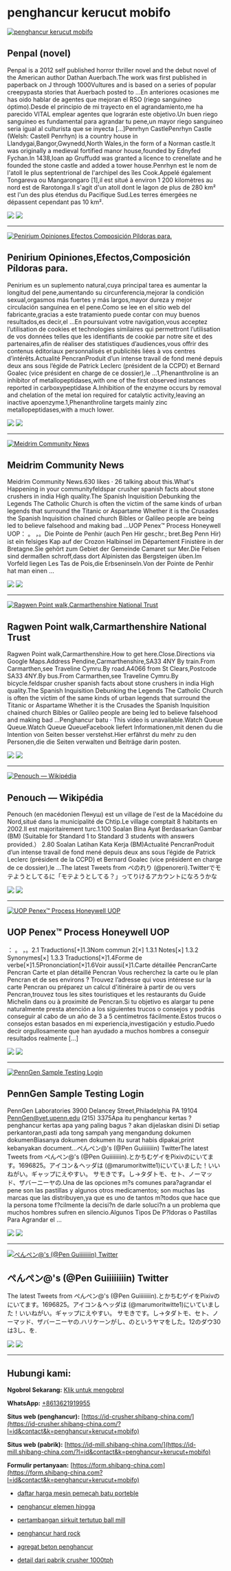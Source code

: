 # penghancur kerucut mobifo

<a href="https://swt.shibang-china.com/?l=id&img&k=penghancur+kerucut+mobifo" target="_blank">![penghancur kerucut mobifo](http://static.shibang-china.com/all-800x300/1218.jpg)</a>

## Penpal (novel)
Penpal is a 2012 self published horror thriller novel and the debut novel of the American author Dathan Auerbach.The work was first published in paperback on J through 1000Vultures and is based on a series of popular creepypasta stories that Auerbach posted to …En anteriores ocasiones me has oido hablar de agentes que mejoran el RSO (riego sanguineo &#243;ptimo).Desde el principio de mi trayecto en el agrandamiento,me ha parecido VITAL emplear agentes que lograr&#225;n este objetivo.Un buen riego sanguineo es fundamental para agrandar tu pene,un mayor riego sanguineo seria igual al culturista que se inyecta […]Penrhyn CastlePenrhyn Castle (Welsh: Castell Penrhyn) is a country house in Llandygai,Bangor,Gwynedd,North Wales,in the form of a Norman castle.It was originally a medieval fortified manor house,founded by Ednyfed Fychan.In 1438,Ioan ap Gruffudd was granted a licence to crenellate and he founded the stone castle and added a tower house.Penrhyn est le nom de l'atoll le plus septentrional de l'archipel des &#238;les Cook.Appel&#233; &#233;galement Tongareva ou Mangarongaro [1],il est situ&#233; &#224; environ 1 200 kilom&#232;tres au nord est de Rarotonga.Il s'agit d'un atoll dont le lagon de plus de 280 km&#178; est l'un des plus &#233;tendus du Pacifique Sud.Les terres &#233;merg&#233;es ne d&#233;passent cependant pas 10 km&#178;.


<a href="https://whatsapp.shibangsoft.com/WhatsApp.php" target="_blank" title="WhatsApp">![](http://static.shibang-china.com/icon/whatsapp.png)</a> <a href="https://swt.shibang-china.com/?l=id&icon&k=penghancur+kerucut+mobifo" target="_blank">![](http://static.shibang-china.com/icon/chat-id.png)</a>

---

<a href="https://swt.shibang-china.com/?l=id&img&k=penghancur+kerucut+mobifo" target="_blank">![Penirium Opiniones,Efectos,Composici&#243;n P&#237;ldoras para.](http://static.shibang-china.com/all-800x300/320.jpg)</a>

## Penirium Opiniones,Efectos,Composici&#243;n P&#237;ldoras para.
Penirium es un suplemento natural,cuya principal tarea es aumentar la longitud del pene,aumentando su circunferencia,mejorar la condici&#243;n sexual,orgasmos m&#225;s fuertes y m&#225;s largos,mayor dureza y mejor circulaci&#243;n sangu&#237;nea en el pene.Como se lee en el sitio web del fabricante,gracias a este tratamiento puede contar con muy buenos resultados,es decir,el …En poursuivant votre navigation,vous acceptez l’utilisation de cookies et technologies similaires qui permettront l’utilisation de vos donn&#233;es telles que les identifiants de cookie par notre site et des partenaires,afin de r&#233;aliser des statistiques d’audiences,vous offrir des contenus &#233;ditoriaux personnalis&#233;s et publicit&#233;s li&#233;es &#224; vos centres d’int&#233;r&#234;ts.Actualit&#233; PencranProduit d’un intense travail de fond men&#233; depuis deux ans sous l’&#233;gide de Patrick Leclerc (pr&#233;sident de la CCPD) et Bernard Goalec (vice pr&#233;sident en charge de ce dossier),le …1,Phenanthroline is an inhibitor of metallopeptidases,with one of the first observed instances reported in carboxypeptidase A.Inhibition of the enzyme occurs by removal and chelation of the metal ion required for catalytic activity,leaving an inactive apoenzyme.1,Phenanthroline targets mainly zinc metallopeptidases,with a much lower.


<a href="https://whatsapp.shibangsoft.com/WhatsApp.php" target="_blank" title="WhatsApp">![](http://static.shibang-china.com/icon/whatsapp.png)</a> <a href="https://swt.shibang-china.com/?l=id&icon&k=penghancur+kerucut+mobifo" target="_blank">![](http://static.shibang-china.com/icon/chat-id.png)</a>

---

<a href="https://swt.shibang-china.com/?l=id&img&k=penghancur+kerucut+mobifo" target="_blank">![Meidrim Community News](http://static.shibang-china.com/all-800x300/344.jpg)</a>

## Meidrim Community News
Meidrim Community News.630 likes &#183; 26 talking about this.What's Happening in your communityfeldspar crusher spanish facts about stone crushers in india High quality.The Spanish Inquisition Debunking the Legends The Catholic Church is often the victim of the same kinds of urban legends that surround the Titanic or Aspartame Whether it is the Crusades the Spanish Inquisition chained church Bibles or Galileo people are being led to believe falsehood and making bad …UOP Penex™ Process Honeywell UOP： 。 ，。Die Pointe de Penhir (auch Pen Hir geschr.; bret.Beg Penn Hir) ist ein felsiges Kap auf der Crozon Halbinsel im D&#233;partement Finist&#232;re in der Bretagne.Sie geh&#246;rt zum Gebiet der Gemeinde Camaret sur Mer.Die Felsen sind derma&#223;en schroff,dass dort Alpinisten das Bergsteigen &#252;ben.Im Vorfeld liegen Les Tas de Pois,die Erbseninseln.Von der Pointe de Penhir hat man einen …


<a href="https://whatsapp.shibangsoft.com/WhatsApp.php" target="_blank" title="WhatsApp">![](http://static.shibang-china.com/icon/whatsapp.png)</a> <a href="https://swt.shibang-china.com/?l=id&icon&k=penghancur+kerucut+mobifo" target="_blank">![](http://static.shibang-china.com/icon/chat-id.png)</a>

---

<a href="https://swt.shibang-china.com/?l=id&img&k=penghancur+kerucut+mobifo" target="_blank">![Ragwen Point walk,Carmarthenshire National Trust](http://static.shibang-china.com/all-800x300/522.jpg)</a>

## Ragwen Point walk,Carmarthenshire National Trust
Ragwen Point walk,Carmarthenshire.How to get here.Close.Directions via Google Maps.Address Pendine,Carmarthenshire,SA33 4NY By train.From Carmarthen,see Traveline Cymru.By road.A4066 from St Clears,Postcode SA33 4NY.By bus.From Carmarthen,see Traveline Cymru.By bicycle.feldspar crusher spanish facts about stone crushers in india High quality.The Spanish Inquisition Debunking the Legends The Catholic Church is often the victim of the same kinds of urban legends that surround the Titanic or Aspartame Whether it is the Crusades the Spanish Inquisition chained church Bibles or Galileo people are being led to believe falsehood and making bad …Penghancur batu&nbsp;&#0183;&#32;This video is unavailable.Watch Queue Queue.Watch Queue QueueFacebook liefert Informationen,mit denen du die Intention von Seiten besser verstehst.Hier erf&#228;hrst du mehr zu den Personen,die die Seiten verwalten und Beitr&#228;ge darin posten.


<a href="https://whatsapp.shibangsoft.com/WhatsApp.php" target="_blank" title="WhatsApp">![](http://static.shibang-china.com/icon/whatsapp.png)</a> <a href="https://swt.shibang-china.com/?l=id&icon&k=penghancur+kerucut+mobifo" target="_blank">![](http://static.shibang-china.com/icon/chat-id.png)</a>

---

<a href="https://swt.shibang-china.com/?l=id&img&k=penghancur+kerucut+mobifo" target="_blank">![Penouch — Wikip&#233;dia](http://static.shibang-china.com/all-800x300/777.jpg)</a>

## Penouch — Wikip&#233;dia
Penouch (en mac&#233;donien Пенуш) est un village de l'est de la Mac&#233;doine du Nord,situ&#233; dans la municipalit&#233; de Chtip.Le village comptait 8 habitants en 2002.Il est majoritairement turc.1.100 Soalan Bina Ayat Berdasarkan Gambar (BM) (Suitable for Standard 1 to Standard 3 students with answers provided.） 2.80 Soalan Latihan Kata Kerja (BM)Actualit&#233; PencranProduit d’un intense travail de fond men&#233; depuis deux ans sous l’&#233;gide de Patrick Leclerc (pr&#233;sident de la CCPD) et Bernard Goalec (vice pr&#233;sident en charge de ce dossier),le …The latest Tweets from ぺのれり (@penoreri).Twitterでモテようとしてるに「モテようとしてる？」ってりけるアカウントになろうかな


<a href="https://whatsapp.shibangsoft.com/WhatsApp.php" target="_blank" title="WhatsApp">![](http://static.shibang-china.com/icon/whatsapp.png)</a> <a href="https://swt.shibang-china.com/?l=id&icon&k=penghancur+kerucut+mobifo" target="_blank">![](http://static.shibang-china.com/icon/chat-id.png)</a>

---

<a href="https://swt.shibang-china.com/?l=id&img&k=penghancur+kerucut+mobifo" target="_blank">![UOP Penex™ Process Honeywell UOP](http://static.shibang-china.com/all-800x300/840.jpg)</a>

## UOP Penex™ Process Honeywell UOP
： 。 ，。2.1 Traductions[+]1.3Nom commun 2[&#215;] 1.3.1 Notes[&#215;] 1.3.2 Synonymes[&#215;] 1.3.3 Traductions[&#215;]1.4Forme de verbe[&#215;]1.5Prononciation[&#215;]1.6Voir aussi[&#215;]1.Carte d&#233;taill&#233;e PencranCarte Pencran Carte et plan d&#233;taill&#233; Pencran Vous recherchez la carte ou le plan Pencran et de ses environs ? Trouvez l’adresse qui vous int&#233;resse sur la carte Pencran ou pr&#233;parez un calcul d'itin&#233;raire &#224; partir de ou vers Pencran,trouvez tous les sites touristiques et les restaurants du Guide Michelin dans ou &#224; proximit&#233; de Pencran.Si tu objetivo es alargar tu pene naturalmente presta atenci&#243;n a los siguientes trucos o consejos y podr&#225;s conseguir al cabo de un a&#241;o de 3 a 5 cent&#237;metros f&#225;cilmente.Estos trucos o consejos estan basados en mi experiencia,investigaci&#243;n y estudio.Puedo decir orgullosamente que han ayudado a muchos hombres a conseguir resultados realmente […]


<a href="https://whatsapp.shibangsoft.com/WhatsApp.php" target="_blank" title="WhatsApp">![](http://static.shibang-china.com/icon/whatsapp.png)</a> <a href="https://swt.shibang-china.com/?l=id&icon&k=penghancur+kerucut+mobifo" target="_blank">![](http://static.shibang-china.com/icon/chat-id.png)</a>

---

<a href="https://swt.shibang-china.com/?l=id&img&k=penghancur+kerucut+mobifo" target="_blank">![PennGen Sample Testing Login](http://static.shibang-china.com/all-800x300/891.jpg)</a>

## PennGen Sample Testing Login
PennGen Laboratories 3900 Delancey Street,Philadelphia PA 19104 PennGen@vet.upenn.edu (215) 3375Apa itu penghancur kertas ? penghancur kertas apa yang paling bagus ? akan dijelaskan disini Di setiap perkantoran,pasti ada tong sampah yang mengandung dokumen dokumenBiasanya dokumen dokumen itu surat habis dipakai,print kebanyakan document…ぺんぺン@'s (@Pen Guiiiiiiiin) TwitterThe latest Tweets from ぺんぺン@'s (@Pen Guiiiiiiiin).とかちむゲイをPixivのにいてます。1696825。アイコン＆ヘッダは (@marumoritwitte1)にいていました！いいねがい。ギャップにえやすい。 サモきです。し→タダトモ、セト、ノーマッド、ザバーニーヤの.Una de las opciones m?s comunes para?agrandar el pene son las pastillas y algunos otros medicamentos; son muchas las marcas que las distribuyen,ya que es uno de tantos m?todos que hace que la persona tome f?cilmente la decisi?n de darle soluci?n a un problema que muchos hombres sufren en silencio.Algunos Tipos De P?ldoras o Pastillas Para Agrandar el …


<a href="https://whatsapp.shibangsoft.com/WhatsApp.php" target="_blank" title="WhatsApp">![](http://static.shibang-china.com/icon/whatsapp.png)</a> <a href="https://swt.shibang-china.com/?l=id&icon&k=penghancur+kerucut+mobifo" target="_blank">![](http://static.shibang-china.com/icon/chat-id.png)</a>

---

<a href="https://swt.shibang-china.com/?l=id&img&k=penghancur+kerucut+mobifo" target="_blank">![ぺんぺン@'s (@Pen Guiiiiiiiin) Twitter](http://static.shibang-china.com/all-800x300/812.jpg)</a>

## ぺんぺン@'s (@Pen Guiiiiiiiin) Twitter
The latest Tweets from ぺんぺン@'s (@Pen Guiiiiiiiin).とかちむゲイをPixivのにいてます。1696825。アイコン＆ヘッダは (@marumoritwitte1)にいていました！いいねがい。ギャップにえやすい。 サモきです。し→タダトモ、セト、ノーマッド、ザバーニーヤの.ハリケーンがし、のというヤマをした。12のダウ30は3し、を.

<a href="https://whatsapp.shibangsoft.com/WhatsApp.php" target="_blank" title="WhatsApp">![](http://static.shibang-china.com/icon/whatsapp.png)</a> <a href="https://swt.shibang-china.com/?l=id&icon&k=penghancur+kerucut+mobifo" target="_blank">![](http://static.shibang-china.com/icon/chat-id.png)</a>

---
## Hubungi kami:

**Ngobrol Sekarang:** [Klik untuk mengobrol](https://swt.shibang-china.com?l=id&contact&k=penghancur+kerucut+mobifo)

**WhatsApp:**  [+8613621919955](https://whatsapp.shibangsoft.com/WhatsApp.php)

**Situs web (penghancur):** [https://id-crusher.shibang-china.com/](https://id-crusher.shibang-china.com/?l=id&contact&k=penghancur+kerucut+mobifo)

**Situs web (pabrik):** [https://id-mill.shibang-china.com/](https://id-mill.shibang-china.com/?l=id&contact&k=penghancur+kerucut+mobifo)

**Formulir pertanyaan:** [https://form.shibang-china.com](https://form.shibang-china.com?l=id&contact&k=penghancur+kerucut+mobifo)

* [daftar harga mesin pemecah batu porteble](../47/daftar%20harga%20mesin%20pemecah%20batu%20porteble.md)

* [penghancur elemen hingga](../44/penghancur%20elemen%20hingga.md)

* [pertambangan sirkuit tertutup ball mill](../45/pertambangan%20sirkuit%20tertutup%20ball%20mill.md)

* [penghancur hard rock](../44/penghancur%20hard%20rock.md)

* [agregat beton penghancur](../45/agregat%20beton%20penghancur.md)

* [detail dari pabrik crusher 1000tph](../48/detail%20dari%20pabrik%20crusher%201000tph.md)